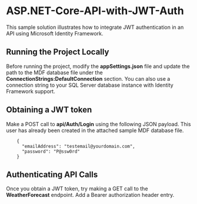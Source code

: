 # ASP.NET-Core-API-with-JWT-Auth
This sample solution illustrates how to integrate JWT authentication in an API using Microsoft Identity Framework.

## Running the Project Locally
Before running the project, modify the **appSettings.json** file and update the path to the MDF database file under the **ConnectionStrings:DefaultConnection** section.  You can also use a connection string to your SQL Server database instance with Identity Framework support.

## Obtaining a JWT token
Make a POST call to **api/Auth/Login** using the following JSON payload.  This user has already been created in the attached sample MDF database file.
```
    {
      "emailAddress": "testemail@yourdomain.com",
      "password": "P@ssw0rd"
    }
```

## Authenticating API Calls
Once you obtain a JWT token, try making a GET call to the **WeatherForecast** endpoint.  Add a Bearer authorization header entry.
